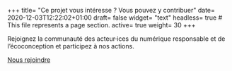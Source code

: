 +++
title= "Ce projet vous intéresse ? Vous pouvez y contribuer"
date= 2020-12-03T12:22:02+01:00
draft= false
widget= "text"
headless= true  # This file represents a page section.
active= true
weight= 30
+++

Rejoignez la communauté des acteur·ices du numérique responsable et de l’écoconception et participez à nos actions.

[Nous rejoindre](/nous-rejoindre/)
